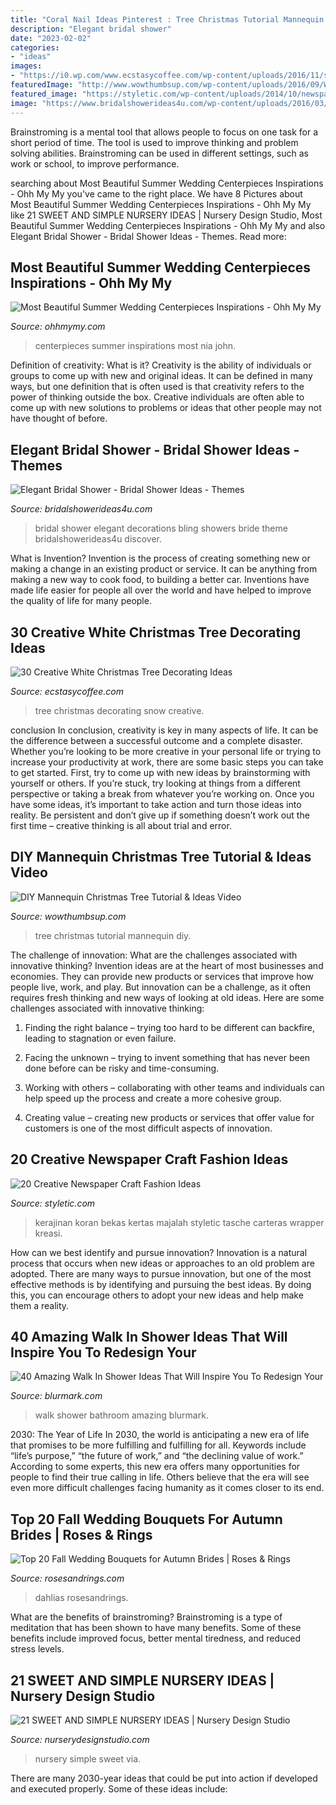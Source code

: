 ```yaml
---
title: "Coral Nail Ideas Pinterest : Tree Christmas Tutorial Mannequin Diy"
description: "Elegant bridal shower"
date: "2023-02-02"
categories:
- "ideas"
images:
- "https://i0.wp.com/www.ecstasycoffee.com/wp-content/uploads/2016/11/snow-white-tree.jpg?resize=564%2C751"
featuredImage: "http://www.wowthumbsup.com/wp-content/uploads/2016/09/WoWThumbsUpDIY-Mannequin-Christmas-Tree-Tutorial-6.jpg"
featured_image: "https://styletic.com/wp-content/uploads/2014/10/newspaper-craft-fashion-ideas/19-creative-newspaper-craft-fashion-ideas.jpg"
image: "https://www.bridalshowerideas4u.com/wp-content/uploads/2016/03/elegant-bridal-shower-tulle-and-bling.jpg"
---
```



Brainstroming is a mental tool that allows people to focus on one task for a short period of time. The tool is used to improve thinking and problem solving abilities. Brainstroming can be used in different settings, such as work or school, to improve performance.

	

		
searching about Most Beautiful Summer Wedding Centerpieces Inspirations - Ohh My My you've came to the right place. We have 8 Pictures about Most Beautiful Summer Wedding Centerpieces Inspirations - Ohh My My like 21 SWEET AND SIMPLE NURSERY IDEAS | Nursery Design Studio, Most Beautiful Summer Wedding Centerpieces Inspirations - Ohh My My and also Elegant Bridal Shower - Bridal Shower Ideas - Themes. Read more:
		
    
## Most Beautiful Summer Wedding Centerpieces Inspirations - Ohh My My

<img loading=lazy src="http://ohhmymy.com/wp-content/uploads/2016/05/Grand-Summer-Wedding-Centerpieces.jpg" onerror="this.onerror=null;this.src='https://tse4.mm.bing.net/th?id=OIP.jEqcv08Z_piva2eK5bolBgHaLH&amp;pid=15.1';" alt="Most Beautiful Summer Wedding Centerpieces Inspirations - Ohh My My">

_Source: ohhmymy.com_

>centerpieces summer inspirations most nia john. 

	

Definition of creativity: What is it?
Creativity is the ability of individuals or groups to come up with new and original ideas. It can be defined in many ways, but one definition that is often used is that creativity refers to the power of thinking outside the box. Creative individuals are often able to come up with new solutions to problems or ideas that other people may not have thought of before.

    
## Elegant Bridal Shower - Bridal Shower Ideas - Themes

<img loading=lazy src="https://www.bridalshowerideas4u.com/wp-content/uploads/2016/03/elegant-bridal-shower-tulle-and-bling.jpg" onerror="this.onerror=null;this.src='https://tse1.mm.bing.net/th?id=OIP.YPG0t3UwjKw0CZrdLnGDZwHaLG&amp;pid=15.1';" alt="Elegant Bridal Shower - Bridal Shower Ideas - Themes">

_Source: bridalshowerideas4u.com_

>bridal shower elegant decorations bling showers bride theme bridalshowerideas4u discover. 

	

What is Invention?
Invention is the process of creating something new or making a change in an existing product or service. It can be anything from making a new way to cook food, to building a better car. Inventions have made life easier for people all over the world and have helped to improve the quality of life for many people.

    
## 30 Creative White Christmas Tree Decorating Ideas

<img loading=lazy src="https://i0.wp.com/www.ecstasycoffee.com/wp-content/uploads/2016/11/snow-white-tree.jpg?resize=564%2C751" onerror="this.onerror=null;this.src='https://tse2.mm.bing.net/th?id=OIP.ynaFJ5J5wi8NeSUGRFsTowHaJ3&amp;pid=15.1';" alt="30 Creative White Christmas Tree Decorating Ideas">

_Source: ecstasycoffee.com_

>tree christmas decorating snow creative. 

	

conclusion
In conclusion, creativity is key in many aspects of life. It can be the difference between a successful outcome and a complete disaster. Whether you’re looking to be more creative in your personal life or trying to increase your productivity at work, there are some basic steps you can take to get started.
First, try to come up with new ideas by brainstorming with yourself or others. If you’re stuck, try looking at things from a different perspective or taking a break from whatever you’re working on. Once you have some ideas, it’s important to take action and turn those ideas into reality. Be persistent and don’t give up if something doesn’t work out the first time – creative thinking is all about trial and error.

    
## DIY Mannequin Christmas Tree Tutorial &amp; Ideas Video

<img loading=lazy src="http://www.wowthumbsup.com/wp-content/uploads/2016/09/WoWThumbsUpDIY-Mannequin-Christmas-Tree-Tutorial-6.jpg" onerror="this.onerror=null;this.src='https://tse2.mm.bing.net/th?id=OIP.kGAweptZpZQTMKNOR8tRQAHaNG&amp;pid=15.1';" alt="DIY Mannequin Christmas Tree Tutorial &amp; Ideas Video">

_Source: wowthumbsup.com_

>tree christmas tutorial mannequin diy. 

	

The challenge of innovation: What are the challenges associated with innovative thinking?
Invention ideas are at the heart of most businesses and economies. They can provide new products or services that improve how people live, work, and play. But innovation can be a challenge, as it often requires fresh thinking and new ways of looking at old ideas. Here are some challenges associated with innovative thinking:
1) Finding the right balance – trying too hard to be different can backfire, leading to stagnation or even failure.

2) Facing the unknown – trying to invent something that has never been done before can be risky and time-consuming.

3) Working with others – collaborating with other teams and individuals can help speed up the process and create a more cohesive group.

4) Creating value – creating new products or services that offer value for customers is one of the most difficult aspects of innovation.

    
## 20 Creative Newspaper Craft Fashion Ideas

<img loading=lazy src="https://styletic.com/wp-content/uploads/2014/10/newspaper-craft-fashion-ideas/19-creative-newspaper-craft-fashion-ideas.jpg" onerror="this.onerror=null;this.src='https://tse3.mm.bing.net/th?id=OIP.cZl0NKbrOWcZj5rdYlbSJwHaJ4&amp;pid=15.1';" alt="20 Creative Newspaper Craft Fashion Ideas">

_Source: styletic.com_

>kerajinan koran bekas kertas majalah styletic tasche carteras wrapper kreasi. 

	

How can we best identify and pursue innovation?
Innovation is a natural process that occurs when new ideas or approaches to an old problem are adopted. There are many ways to pursue innovation, but one of the most effective methods is by identifying and pursuing the best ideas. By doing this, you can encourage others to adopt your new ideas and help make them a reality.

    
## 40 Amazing Walk In Shower Ideas That Will Inspire You To Redesign Your

<img loading=lazy src="http://www.blurmark.com/wp-content/uploads/2017/02/Walk-in-Shower-Design-20.jpg" onerror="this.onerror=null;this.src='https://tse2.mm.bing.net/th?id=OIP.NYObRcyXbnhtVAuNpnhrVAHaJ4&amp;pid=15.1';" alt="40 Amazing Walk In Shower Ideas That Will Inspire You To Redesign Your">

_Source: blurmark.com_

>walk shower bathroom amazing blurmark. 

	

2030: The Year of Life
In 2030, the world is anticipating a new era of life that promises to be more fulfilling and fulfilling for all. Keywords include “life’s purpose,” “the future of work,” and “the declining value of work.” According to some experts, this new era offers many opportunities for people to find their true calling in life. Others believe that the era will see even more difficult challenges facing humanity as it comes closer to its end.

    
## Top 20 Fall Wedding Bouquets For Autumn Brides | Roses &amp; Rings

<img loading=lazy src="http://www.rosesandrings.com/wp-content/uploads/2018/01/burgundy-dahlias-and-blush-roses-fall-wedding-bouquet-e1577029112396.jpg" onerror="this.onerror=null;this.src='https://tse2.mm.bing.net/th?id=OIP.Wgwtjp4lkiBcmjpCAIQREgHaLG&amp;pid=15.1';" alt="Top 20 Fall Wedding Bouquets for Autumn Brides | Roses &amp; Rings">

_Source: rosesandrings.com_

>dahlias rosesandrings. 

	

What are the benefits of brainstroming?
Brainstroming is a type of meditation that has been shown to have many benefits. Some of these benefits include improved focus, better mental tiredness, and reduced stress levels.

    
## 21 SWEET AND SIMPLE NURSERY IDEAS | Nursery Design Studio

<img loading=lazy src="https://www.nurserydesignstudio.com/wp-content/uploads/2020/10/simple-nursery-ideas-17.png" onerror="this.onerror=null;this.src='https://tse2.mm.bing.net/th?id=OIP.eIW4WuJL38D_C1vnHgYWwQHaLH&amp;pid=15.1';" alt="21 SWEET AND SIMPLE NURSERY IDEAS | Nursery Design Studio">

_Source: nurserydesignstudio.com_

>nursery simple sweet via. 

	

There are many 2030-year ideas that could be put into action if developed and executed properly. Some of these ideas include:

